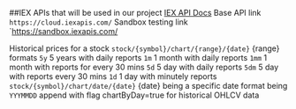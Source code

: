 ##IEX APIs that will be used in our project
[IEX API Docs](https://iexcloud.io/docs/api/)
Base API link
`https://cloud.iexapis.com/`
Sandbox testing link
`https://sandbox.iexapis.com/

Historical prices for a stock
  `stock/{symbol}/chart/{range}/{date}`
    {range} formats
    `5y` 5 years with daily reports
     `1m` 1 month with daily reports
     `1mm` 1 month with reports for every 30 mins
     `5d` 5 day with daily reports
     `5dm` 5 day with reports every 30 mins
     `1d` 1 day with minutely reports
   `stock/{symbol}/chart/date/{date}`
     {date} being a specific date format being `YYYMMDD`
     append with flag chartByDay=true for historical OHLCV data
     
     
